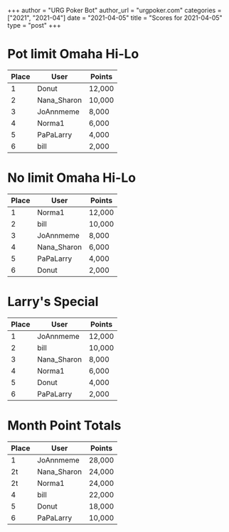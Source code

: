 +++
author = "URG Poker Bot"
author_url = "urgpoker.com"
categories = ["2021", "2021-04"]
date = "2021-04-05"
title = "Scores for 2021-04-05"
type = "post"
+++
# Pot limit Omaha Hi-Lo

| Place | User | Points |
|-------|------|--------|
| 1 | Donut | 12,000 |
| 2 | Nana_Sharon | 10,000 |
| 3 | JoAnnmeme | 8,000 |
| 4 | Norma1 | 6,000 |
| 5 | PaPaLarry | 4,000 |
| 6 | bill | 2,000 |

# No limit Omaha Hi-Lo

| Place | User | Points |
|-------|------|--------|
| 1 | Norma1 | 12,000 |
| 2 | bill | 10,000 |
| 3 | JoAnnmeme | 8,000 |
| 4 | Nana_Sharon | 6,000 |
| 5 | PaPaLarry | 4,000 |
| 6 | Donut | 2,000 |

# Larry's Special

| Place | User | Points |
|-------|------|--------|
| 1 | JoAnnmeme | 12,000 |
| 2 | bill | 10,000 |
| 3 | Nana_Sharon | 8,000 |
| 4 | Norma1 | 6,000 |
| 5 | Donut | 4,000 |
| 6 | PaPaLarry | 2,000 |

# Month Point Totals

| Place | User | Points |
|-------|------|--------|
| 1 | JoAnnmeme | 28,000 |
| 2t | Nana_Sharon | 24,000 |
| 2t | Norma1 | 24,000 |
| 4 | bill | 22,000 |
| 5 | Donut | 18,000 |
| 6 | PaPaLarry | 10,000 |
